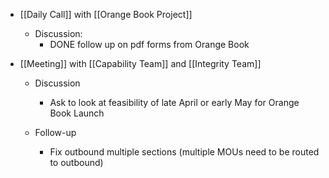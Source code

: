 - [[Daily Call]] with [[Orange Book Project]]
	 - Discussion:  
		 - DONE follow up on pdf forms from Orange Book

- [[Meeting]] with [[Capability Team]] and [[Integrity Team]]
	 - Discussion
		 - Ask to look at feasibility of late April or early May for Orange Book Launch

	 - Follow-up
		 - Fix outbound multiple sections (multiple MOUs need to be routed to outbound)
